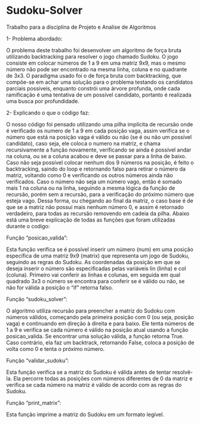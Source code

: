 # Sudoku-Solver
Trabalho para a disciplina de Projeto e Analise de Algoritmos

1- Problema abordado: 

  O problema deste trabalho foi desenvolver um algoritmo de força bruta utilizando backtracking para resolver o jogo chamado Sudoku. O jogo consiste em colocar números de 1 a 9 em uma matriz 9x9, mas o mesmo número não pode ser encontrado na mesma linha, coluna e no quadrante de 3x3. 
  O paradigma usado foi o de força bruta com backtracking, que compõe-se  em achar uma solução para o problema testando os candidatos parciais possíveis, enquanto constrói uma árvore profunda, onde cada ramificação é uma tentativa de um possível candidato, portanto é realizada uma busca por profundidade. 

2- Explicando o que o código faz: 

O nosso código foi pensado utilizando uma pilha implícita de recursão onde é verificado os numero de 1 a 9 em cada posição vaga, assim verifica se o número que está na posição vaga é válido ou não (se é ou não um possível candidato), caso seja, ele coloca o numero na matriz, e chama recursivamente a função novamente, verificando se ainda é possível andar na coluna, ou se a coluna acabou e deve se passar para a linha de baixo. Caso não seja possível colocar nenhum dos 9 números na posição, é feito o backtracking, saindo do loop e retornando falso para retirar o número da matriz, voltando como 0 e verificando os outros números ainda não verificados. Caso o número não seja um número vago, então é somado mais 1 na coluna ou na linha, seguindo a mesma lógica da função de recursão, porém sem a recursão, para a verificação do próximo número que esteja vago. Dessa forma, ou chegando ao final da matriz, o caso base é de que se a matriz não possui mais nenhum número 0, e assim é retornado verdadeiro, para todas as recursão removendo em cadeia da pilha.
  Abaixo está uma breve explicação de todas as funções que foram utilizadas durante o codigo:
  
 Função “posicao_valida”:
 
  Esta função verifica se é possível inserir um número (num) em uma posição específica de uma matriz 9x9 (matrix) que representa um jogo de Sudoku, seguindo as regras do Sudoku. As coordenadas da posição em que se deseja inserir o número são especificadas pelas variáveis lin (linha) e col (coluna).
  Primeiro vai conferir as linhas e colunas, em seguida em qual quadrado 3x3 o número se encontra para conferir se é válido ou não, se não for válida a posição o “if” retorna falso.

Função “sudoku_solver”:

  O algoritmo utiliza recursão para preencher a matriz do Sudoku com números válidos, começando pela primeira posição com 0 (ou seja, posição vaga) e continuando em direção à direita e para baixo. Ele tenta números de 1 a 9 e verifica se cada número é válido na posição atual usando a função posicao_valida. Se encontrar uma solução válida, a função retorna True. Caso contrário, ela faz um backtrack, retornando False, coloca a posição de volta como 0 e tenta o próximo número.
	
Função “validar_sudoku”:

  Esta função verifica se a matriz do Sudoku é válida antes de tentar resolvê-la. Ela percorre todas as posições com números diferentes de 0 da matriz e verifica se cada número na matriz é válido de acordo com as regras do Sudoku.

Função “print_matrix”:

  Esta função imprime a matriz do Sudoku em um formato legível.

